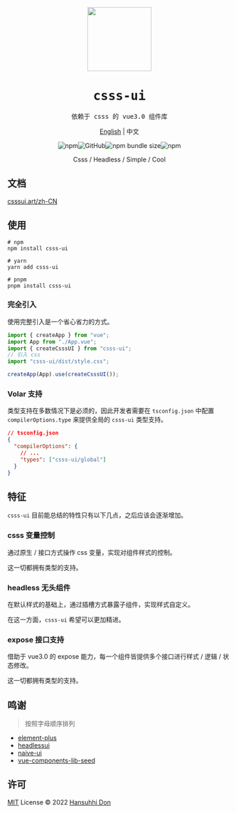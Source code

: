 <p align="center">
  <img width="144px" src="https://hansuhhi.github.io/csss-ui/favicon.ico" />
</p>
<h1 align="center">
  <samp>csss-ui</samp>
</h1>

<p align="center">
  <samp>依赖于 csss 的 vue3.0 组件库</samp>
</p>
<p align="center"> <a href="README.md">English</a> | 中文</p>
<p align="center">
  <img alt="npm" src="https://img.shields.io/npm/v/csss-ui"><img alt="GitHub" src="https://img.shields.io/github/license/hansuhhi/csss-ui"><img alt="npm bundle size" src="https://img.shields.io/bundlephobia/minzip/csss-ui"><img alt="npm" src="https://img.shields.io/npm/dt/csss-ui">
</p>
<p align="center">
  Csss / Headless / Simple / Cool
</p>

## 文档

[csssui.art/zh-CN](https://csssui.art/zh-CN/)

## 使用

```
# npm
npm install csss-ui

# yarn
yarn add csss-ui

# pnpm
pnpm install csss-ui
```

### 完全引入

使用完整引入是一个省心省力的方式。

```typescript
import { createApp } from "vue";
import App from "./App.vue";
import { createCsssUI } from "csss-ui";
// 引入 css
import "csss-ui/dist/style.css";

createApp(App).use(createCsssUI());
```

### Volar 支持

类型支持在多数情况下是必须的，因此开发者需要在 `tsconfig.json` 中配置 `compilerOptions.type` 来提供全局的 `csss-ui` 类型支持。

```json
// tsconfig.json
{
  "compilerOptions": {
    // ...
    "types": ["csss-ui/global"]
  }
}
```

## 特征

`csss-ui` 目前能总结的特性只有以下几点，之后应该会逐渐增加。

### csss 变量控制

通过原生 / 接口方式操作 css 变量，实现对组件样式的控制。

这一切都拥有类型的支持。

### headless 无头组件

在默认样式的基础上，通过插槽方式暴露子组件，实现样式自定义。

在这一方面，`csss-ui` 希望可以更加精进。

### expose 接口支持

借助于 vue3.0 的 expose 能力，每一个组件皆提供多个接口进行样式 / 逻辑 / 状态修改。

这一切都拥有类型的支持。

## 鸣谢

> 按照字母顺序排列

- [element-plus](https://github.com/element-plus/element-plus)
- [headlessui](https://github.com/tailwindlabs/headlessui)
- [naive-ui](https://github.com/tusen-ai/naive-ui)
- [vue-components-lib-seed](https://github.com/zouhangwithsweet/vue-components-lib-seed)

## 许可

[MIT](./LICENSE) License &copy; 2022 [Hansuhhi Don](https://github.com/HanSuhhi)
